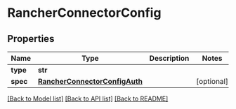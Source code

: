 # RancherConnectorConfig

## Properties
Name | Type | Description | Notes
------------ | ------------- | ------------- | -------------
**type** | **str** |  | 
**spec** | [**RancherConnectorConfigAuth**](RancherConnectorConfigAuth.md) |  | [optional] 

[[Back to Model list]](../README.md#documentation-for-models) [[Back to API list]](../README.md#documentation-for-api-endpoints) [[Back to README]](../README.md)

